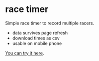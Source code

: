 # race timer

Simple race timer to record multiple racers.

* data survives page refresh
* download times as csv
* usable on mobile phone

[You can try it here](https://edsouthwood.github.io/race-timer/).
